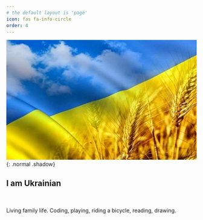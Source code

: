 ```yaml
---
# the default layout is 'page'
icon: fas fa-info-circle
order: 4
---
```


![Desktop View](/assets/img/images/Ukrainian_flag.jpg){: .normal .shadow}
<H2>I am Ukrainian</H2><br><br>
Living family life. Coding, playing, riding a bicycle, reading, drawing. 